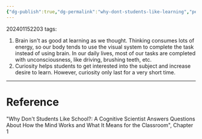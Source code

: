 ```yaml
---
{"dg-publish":true,"dg-permalink":"why-dont-students-like-learning","permalink":"/why-dont-students-like-learning/"}
---
```


202401152203
tags: 

1. Brain isn't as good at learning as we thought. Thinking consumes lots of energy, so our body tends to use the visual system to complete the task instead of using brain. In our daily lives, most of our tasks are completed with unconsciousness, like driving, brushing teeth, etc.
2. Curiosity helps students to get interested into the subject and increase desire to learn. However, curiosity only last for a very short time.

---
# Reference

"Why Don't Students Like School?: A Cognitive Scientist Answers Questions About How the Mind Works and What It Means for the Classroom", Chapter 1